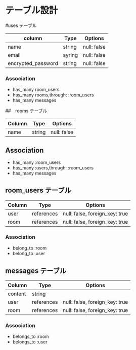 # テーブル設計

#uses テーブル

| column             | Type   | Options     |
| ------------------ | ------ | ----------- |
| name               | string | null: false |
| email              | syring | null: false |
| encrypted_password | string | null: false |

### Association

- has_many room_users
- has_many rooms,through: :room_users
- has_many messages


##　rooms テーブル

| Column | Type   | Options     |
| ------ | ------ | ----------- |
| name   | string | null: false |

## Association

- has_many :room_users
- has_many :users,through: :room_users
- has_many messages


## room_users テーブル

| Column | Type       | Options                        |
| ------ | ---------- | ------------------------------ |
| user   | references | null: false, foreign_key: true |
| room   | references | null: false, foreign_key: true |

### Association

- belong_to :room
- belong_to :user

## messages テーブル

| Column  | Type       | Options                        |
| ------- | ---------- | ------------------------------ |
| content | string     |                                |
| user    | references | null: false, foreign_key: true |
| room    | references | null: false, foreign_key: true |


### Association

- belongs_to :room
- belongs_to :user



